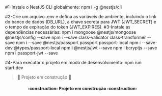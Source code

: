 #1-Instale o NestJS CLI globalmente:
npm i -g @nestjs/cli

#2-Crie um arquivo .env e defina as variáveis de ambiente, incluindo o link do banco de dados (DB_URL), a chave secreta para JWT (JWT_SECRET) e o tempo de expiração do token (JWT_EXPIRES).
#3-Instale as dependências necessárias:
npm i mongoose @nestjs/mongoose @nestjs/config --save
npm i --save class-validator class-transformer --save
npm i --save @nestjs/passport passport passport-local
npm i --save-dev @types/passport-local
npm i @nestjs/jwt --save
npm i bcryptjs --save
npm i passport-jwt --save

#4-Para executar o projeto em modo de desenvolvimento:
npm run start:dev
> :construction: Projeto em construção :construction:
<h4 align="center"> 
    :construction:  Projeto em construção  :construction:
</h4>
